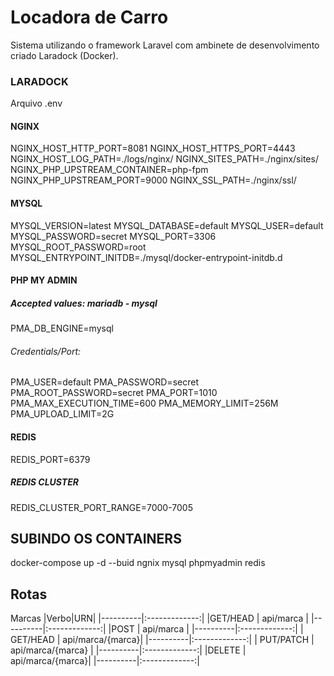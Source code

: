 # Locadora de Carro

Sistema utilizando o framework Laravel com ambinete de desenvolvimento criado Laradock (Docker).

### LARADOCK

Arquivo .env

#### NGINX 
NGINX_HOST_HTTP_PORT=8081
NGINX_HOST_HTTPS_PORT=4443
NGINX_HOST_LOG_PATH=./logs/nginx/
NGINX_SITES_PATH=./nginx/sites/
NGINX_PHP_UPSTREAM_CONTAINER=php-fpm
NGINX_PHP_UPSTREAM_PORT=9000
NGINX_SSL_PATH=./nginx/ssl/

#### MYSQL 
MYSQL_VERSION=latest
MYSQL_DATABASE=default
MYSQL_USER=default
MYSQL_PASSWORD=secret
MYSQL_PORT=3306
MYSQL_ROOT_PASSWORD=root
MYSQL_ENTRYPOINT_INITDB=./mysql/docker-entrypoint-initdb.d

#### PHP MY ADMIN 

##### Accepted values: mariadb - mysql

PMA_DB_ENGINE=mysql

###### Credentials/Port:

PMA_USER=default
PMA_PASSWORD=secret
PMA_ROOT_PASSWORD=secret
PMA_PORT=1010
PMA_MAX_EXECUTION_TIME=600
PMA_MEMORY_LIMIT=256M
PMA_UPLOAD_LIMIT=2G

#### REDIS

REDIS_PORT=6379

##### REDIS CLUSTER ###

REDIS_CLUSTER_PORT_RANGE=7000-7005


## SUBINDO OS CONTAINERS
docker-compose up -d --buid ngnix mysql phpmyadmin redis

## Rotas

Marcas
|Verbo|URN|
|----------|:-------------:|
|GET/HEAD  |  api/marca |
|----------|:-------------:|
|POST      |    api/marca |
|----------|:-------------:|
| GET/HEAD | api/marca/{marca}|
|----------|:-------------:|
| PUT/PATCH | api/marca/{marca} |
|----------|:-------------:|
|DELETE    | api/marca/{marca}|
|----------|:-------------:|


